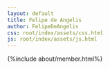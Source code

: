 ```yaml
---
layout: default
title: Felipe de Angelis
author: FelipeDeAngelis
css: root/index/assets/css.html
js: root/index/assets/js.html
---
```


{%include about/member.html%}